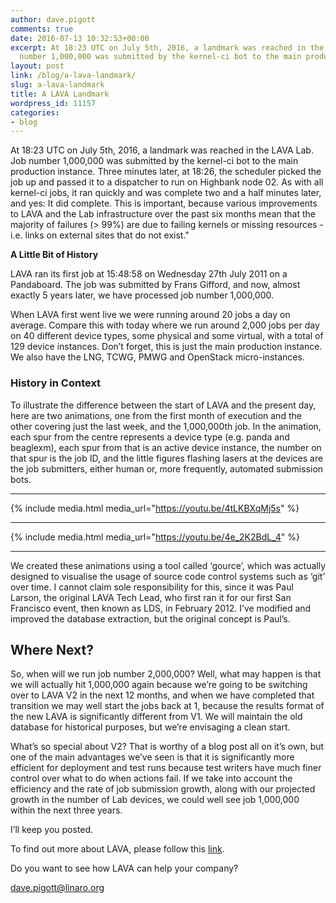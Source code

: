 ```yaml
---
author: dave.pigott
comments: true
date: 2016-07-13 10:32:53+00:00
excerpt: At 18:23 UTC on July 5th, 2016, a landmark was reached in the LAVA Lab. Job
  number 1,000,000 was submitted by the kernel-ci bot to the main production instance.
layout: post
link: /blog/a-lava-landmark/
slug: a-lava-landmark
title: A LAVA Landmark
wordpress_id: 11157
categories:
- blog
---
```


At 18:23 UTC on July 5th, 2016, a landmark was reached in the LAVA Lab. Job number 1,000,000 was submitted by the kernel-ci bot to the main production instance. Three minutes later, at 18:26, the scheduler picked the job up and passed it to a dispatcher to run on Highbank node 02. As with all kernel-ci jobs, it ran quickly and was complete two and a half minutes later, and yes: It did complete. This is important, because various improvements to LAVA and the Lab infrastructure over the past six months mean that the majority of failures (> 99%) are due to failing kernels or missing resources - i.e. links on external sites that do not exist."

**A Little Bit of History**

LAVA ran its first job at 15:48:58 on Wednesday 27th July 2011 on a Pandaboard. The job was submitted by Frans Gifford, and now, almost exactly 5 years later, we have processed job number 1,000,000.

When LAVA first went live we were running around 20 jobs a day on average. Compare this with today where we run around 2,000 jobs per day on 40 different device types, some physical and some virtual, with a total of 129 device instances. Don’t forget, this is just the main production instance. We also have the LNG, TCWG, PMWG and OpenStack micro-instances.


### History in Context


To illustrate the difference between the start of LAVA and the present day, here are two animations, one from the first month of execution and the other covering just the last week, and the 1,000,000th job. In the animation, each spur from the centre represents a device type (e.g. panda and beaglexm), each spur from that is an active device instance, the number on that spur is the job ID, and the little figures flashing lasers at the devices are the job submitters, either human or, more frequently, automated submission bots.

* * *

{% include media.html media_url="https://youtu.be/4tLKBXqMj5s" %}

* * *

{% include media.html media_url="https://youtu.be/4e_2K2BdL_4" %}

* * *

We created these animations using a tool called ‘gource’, which was actually designed to visualise the usage of source code control systems such as ‘git’ over time. I cannot claim sole responsibility for this, since it was Paul Larson, the original LAVA Tech Lead, who first ran it for our first San Francisco event, then known as LDS, in February 2012. I’ve modified and improved the database extraction, but the original concept is Paul’s.


## Where Next?


So, when will we run job number 2,000,000? Well, what may happen is that we will actually hit 1,000,000 again because we’re going to be switching over to LAVA V2 in the next 12 months, and when we have completed that transition we may well start the jobs back at 1, because the results format of the new LAVA is significantly different from V1. We will maintain the old database for historical purposes, but we’re envisaging a clean start.

What’s so special about V2? That is worthy of a blog post all on it’s own, but one of the main advantages we’ve seen is that it is significantly more efficient for deployment and test runs because test writers have much finer control over what to do when actions fail. If we take into account the efficiency and the rate of job submission growth, along with our projected growth in the number of Lab devices, we could well see job 1,000,000 within the next three years.

I’ll keep you posted.

To find out more about LAVA, please follow this [link](/engineering/initiatives/lava/).

Do you want to see how LAVA can help your company?

dave.pigott@linaro.org
